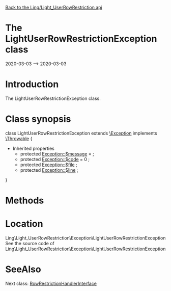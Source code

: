 [Back to the Ling/Light_UserRowRestriction api](https://github.com/lingtalfi/Light_UserRowRestriction/blob/master/doc/api/Ling/Light_UserRowRestriction.md)



The LightUserRowRestrictionException class
================
2020-03-03 --> 2020-03-03






Introduction
============

The LightUserRowRestrictionException class.



Class synopsis
==============


class <span class="pl-k">LightUserRowRestrictionException</span> extends [\Exception](http://php.net/manual/en/class.exception.php) implements [\Throwable](http://php.net/manual/en/class.throwable.php) {

- Inherited properties
    - protected  [Exception::$message](#property-message) =  ;
    - protected  [Exception::$code](#property-code) = 0 ;
    - protected  [Exception::$file](#property-file) ;
    - protected  [Exception::$line](#property-line) ;

}






Methods
==============






Location
=============
Ling\Light_UserRowRestriction\Exception\LightUserRowRestrictionException<br>
See the source code of [Ling\Light_UserRowRestriction\Exception\LightUserRowRestrictionException](https://github.com/lingtalfi/Light_UserRowRestriction/blob/master/Exception/LightUserRowRestrictionException.php)



SeeAlso
==============
Next class: [RowRestrictionHandlerInterface](https://github.com/lingtalfi/Light_UserRowRestriction/blob/master/doc/api/Ling/Light_UserRowRestriction/RowRestrictionHandler/RowRestrictionHandlerInterface.md)<br>
